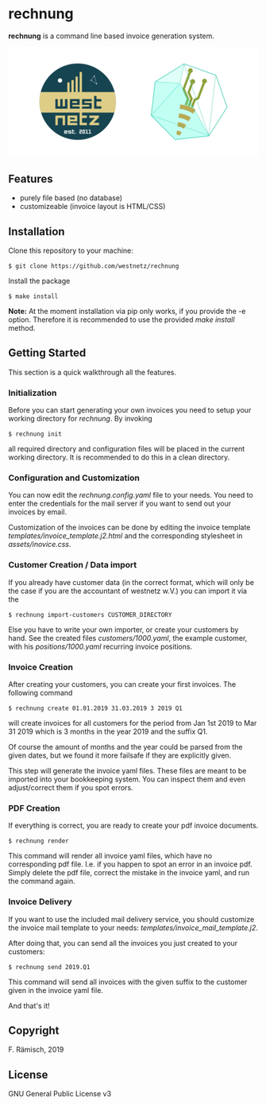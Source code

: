 # rechnung

**rechnung** is a command line based invoice generation system.

![westnetz and reudnetz logos](assets/westnetz_reudnetz.png?raw=true "westnetz and reudnetz")

## Features

* purely file based (no database)
* customizeable (invoice layout is HTML/CSS)

## Installation

Clone this repository to your machine:

```
$ git clone https://github.com/westnetz/rechnung
```

Install the package

```
$ make install
```

**Note:** At the moment installation via pip only works, if you provide the -e option. Therefore it is recommended to use the provided *make install* method.

## Getting Started

This section is a quick walkthrough all the features.

### Initialization

Before you can start generating your own invoices you need to setup your working directory for *rechnung*. By invoking

```
$ rechnung init
```

all required directory and configuration files will be placed in the current working directory. It is recommended to do this in a clean directory.

### Configuration and Customization

You can now edit the *rechnung.config.yaml* file to your needs. You need to enter the credentials for the mail server if you want to send out your invoices by email.

Customization of the invoices can be done by editing the invoice template *templates/invoice_template.j2.html* and the corresponding stylesheet in *assets/inovice.css*. 

### Customer Creation / Data import

If you already have customer data (in the correct format, which will only be the case if you are the accountant of westnetz w.V.) you can import it via the

```
$ rechnung import-customers CUSTOMER_DIRECTORY
```

Else you have to write your own importer, or create your customers by hand. See the created
files *customers/1000.yaml*, the example customer, with his *positions/1000.yaml* recurring invoice positions.

### Invoice Creation

After creating your customers, you can create your first invoices. 
The following command

```
$ rechnung create 01.01.2019 31.03.2019 3 2019 Q1
```

will create invoices for all customers for the period from Jan 1st 2019 to Mar 31 2019 which is 3 months in the year 2019 and the suffix Q1. 

Of course the amount of months and the year could be parsed from the given dates, but we found it more failsafe if they are explicitly given.

This step will generate the invoice yaml files. These files are meant to be imported into your bookkeeping system. You can inspect them and even adjust/correct them if you spot errors.

### PDF Creation

If everything is correct, you are ready to create your pdf invoice documents.

```
$ rechnung render
```

This command will render all invoice yaml files, which have no corresponding pdf file. I.e. if you happen to spot an error in an invoice pdf. Simply delete the pdf file, correct the mistake in the invoice yaml, and run the command again.

### Invoice Delivery

If you want to use the included mail delivery service, you should customize the invoice mail template to your needs: *templates/invoice_mail_template.j2*. 

After doing that, you can send all the invoices you just created to your customers:

```
$ rechnung send 2019.Q1
```

This command will send all invoices with the given suffix to the customer given 
in the invoice yaml file. 

And that's it!

## Copyright

F. Rämisch, 2019

## License

GNU General Public License v3
